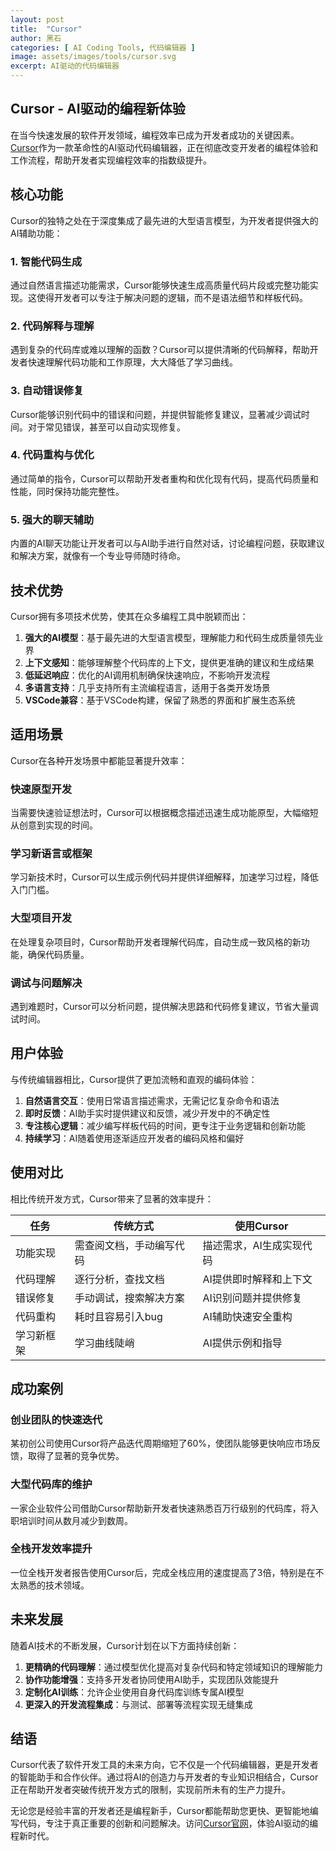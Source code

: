 ```yaml
---
layout: post
title:  "Cursor"
author: 黑石
categories: [ AI Coding Tools, 代码编辑器 ]
image: assets/images/tools/cursor.svg
excerpt: AI驱动的代码编辑器
---
```


## Cursor - AI驱动的编程新体验

在当今快速发展的软件开发领域，编程效率已成为开发者成功的关键因素。[Cursor](https://www.cursor.com/)作为一款革命性的AI驱动代码编辑器，正在彻底改变开发者的编程体验和工作流程，帮助开发者实现编程效率的指数级提升。

## 核心功能

Cursor的独特之处在于深度集成了最先进的大型语言模型，为开发者提供强大的AI辅助功能：

### 1. 智能代码生成

通过自然语言描述功能需求，Cursor能够快速生成高质量代码片段或完整功能实现。这使得开发者可以专注于解决问题的逻辑，而不是语法细节和样板代码。

### 2. 代码解释与理解

遇到复杂的代码库或难以理解的函数？Cursor可以提供清晰的代码解释，帮助开发者快速理解代码功能和工作原理，大大降低了学习曲线。

### 3. 自动错误修复

Cursor能够识别代码中的错误和问题，并提供智能修复建议，显著减少调试时间。对于常见错误，甚至可以自动实现修复。

### 4. 代码重构与优化

通过简单的指令，Cursor可以帮助开发者重构和优化现有代码，提高代码质量和性能，同时保持功能完整性。

### 5. 强大的聊天辅助

内置的AI聊天功能让开发者可以与AI助手进行自然对话，讨论编程问题，获取建议和解决方案，就像有一个专业导师随时待命。

## 技术优势

Cursor拥有多项技术优势，使其在众多编程工具中脱颖而出：

1. **强大的AI模型**：基于最先进的大型语言模型，理解能力和代码生成质量领先业界
2. **上下文感知**：能够理解整个代码库的上下文，提供更准确的建议和生成结果
3. **低延迟响应**：优化的AI调用机制确保快速响应，不影响开发流程
4. **多语言支持**：几乎支持所有主流编程语言，适用于各类开发场景
5. **VSCode兼容**：基于VSCode构建，保留了熟悉的界面和扩展生态系统

## 适用场景

Cursor在各种开发场景中都能显著提升效率：

### 快速原型开发

当需要快速验证想法时，Cursor可以根据概念描述迅速生成功能原型，大幅缩短从创意到实现的时间。

### 学习新语言或框架

学习新技术时，Cursor可以生成示例代码并提供详细解释，加速学习过程，降低入门门槛。

### 大型项目开发

在处理复杂项目时，Cursor帮助开发者理解代码库，自动生成一致风格的新功能，确保代码质量。

### 调试与问题解决

遇到难题时，Cursor可以分析问题，提供解决思路和代码修复建议，节省大量调试时间。

## 用户体验

与传统编辑器相比，Cursor提供了更加流畅和直观的编码体验：

1. **自然语言交互**：使用日常语言描述需求，无需记忆复杂命令和语法
2. **即时反馈**：AI助手实时提供建议和反馈，减少开发中的不确定性
3. **专注核心逻辑**：减少编写样板代码的时间，更专注于业务逻辑和创新功能
4. **持续学习**：AI随着使用逐渐适应开发者的编码风格和偏好

## 使用对比

相比传统开发方式，Cursor带来了显著的效率提升：

| 任务 | 传统方式 | 使用Cursor |
|------|---------|------------|
| 功能实现 | 需查阅文档，手动编写代码 | 描述需求，AI生成实现代码 |
| 代码理解 | 逐行分析，查找文档 | AI提供即时解释和上下文 |
| 错误修复 | 手动调试，搜索解决方案 | AI识别问题并提供修复 |
| 代码重构 | 耗时且容易引入bug | AI辅助快速安全重构 |
| 学习新框架 | 学习曲线陡峭 | AI提供示例和指导 |

## 成功案例

### 创业团队的快速迭代

某初创公司使用Cursor将产品迭代周期缩短了60%，使团队能够更快响应市场反馈，取得了显著的竞争优势。

### 大型代码库的维护

一家企业软件公司借助Cursor帮助新开发者快速熟悉百万行级别的代码库，将入职培训时间从数月减少到数周。

### 全栈开发效率提升

一位全栈开发者报告使用Cursor后，完成全栈应用的速度提高了3倍，特别是在不太熟悉的技术领域。

## 未来发展

随着AI技术的不断发展，Cursor计划在以下方面持续创新：

1. **更精确的代码理解**：通过模型优化提高对复杂代码和特定领域知识的理解能力
2. **协作功能增强**：支持多开发者协同使用AI助手，实现团队效能提升
3. **定制化AI训练**：允许企业使用自身代码库训练专属AI模型
4. **更深入的开发流程集成**：与测试、部署等流程实现无缝集成

## 结语

Cursor代表了软件开发工具的未来方向，它不仅是一个代码编辑器，更是开发者的智能助手和合作伙伴。通过将AI的创造力与开发者的专业知识相结合，Cursor正在帮助开发者突破传统开发方式的限制，实现前所未有的生产力提升。

无论您是经验丰富的开发者还是编程新手，Cursor都能帮助您更快、更智能地编写代码，专注于真正重要的创新和问题解决。访问[Cursor官网](https://www.cursor.com/)，体验AI驱动的编程新时代。 